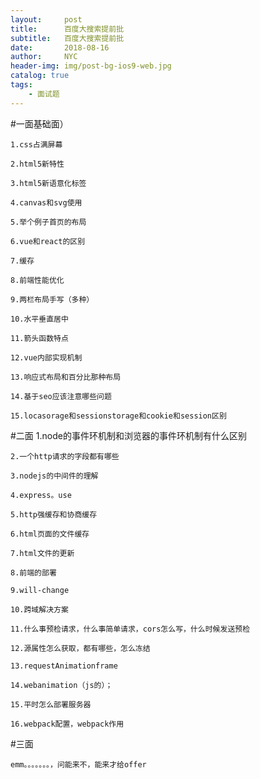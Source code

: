 ```yaml
---
layout:     post
title:      百度大搜索提前批
subtitle:   百度大搜索提前批
date:       2018-08-16
author:     NYC
header-img: img/post-bg-ios9-web.jpg
catalog: true
tags:
    - 面试题
---
```



#一面基础面）</i>

    1.css占满屏幕

    2.html5新特性

    3.html5新语意化标签

    4.canvas和svg使用

    5.举个例子首页的布局

    6.vue和react的区别

    7.缓存

    8.前端性能优化

    9.两栏布局手写（多种）

    10.水平垂直居中

    11.箭头函数特点

    12.vue内部实现机制

    13.响应式布局和百分比那种布局
    
    14.基于seo应该注意哪些问题

	15.locasorage和sessionstorage和cookie和session区别
#二面
    1.node的事件环机制和浏览器的事件环机制有什么区别

    2.一个http请求的字段都有哪些

    3.nodejs的中间件的理解

    4.express。use

    5.http强缓存和协商缓存

    6.html页面的文件缓存

    7.html文件的更新

    8.前端的部署

    9.will-change

    10.跨域解决方案

    11.什么事预检请求，什么事简单请求，cors怎么写，什么时候发送预检

    12.源属性怎么获取，都有哪些，怎么冻结

    13.requestAnimationframe

    14.webanimation（js的）；

    15.平时怎么部署服务器
    
    16.webpack配置，webpack作用
    
    

#三面

    emm。。。。。。。，问能来不，能来才给offer

